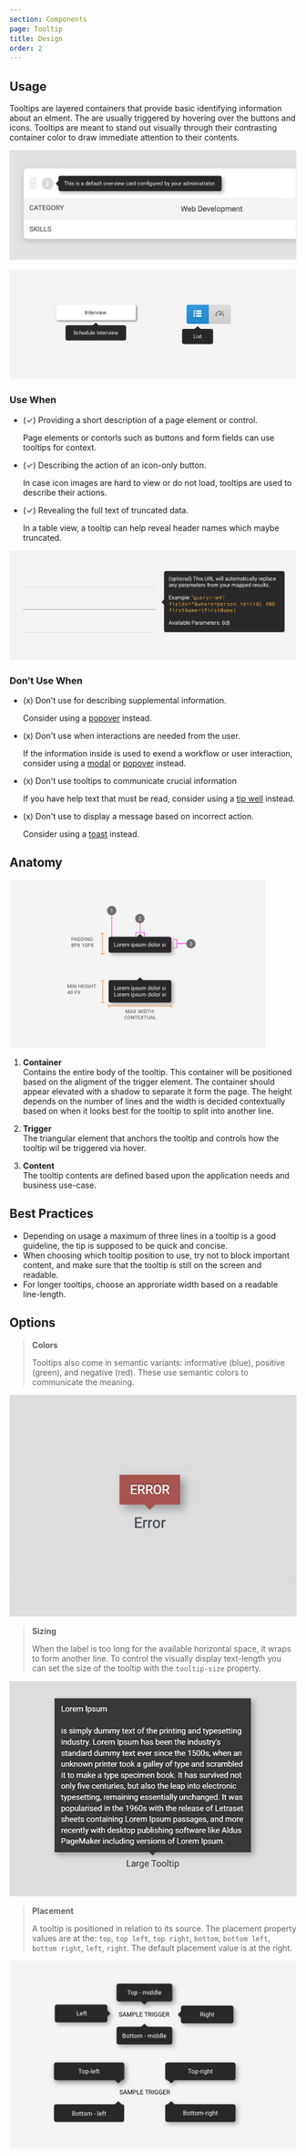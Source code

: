 ```yaml
---
section: Components
page: Tooltip
title: Design
order: 2
---
```


## Usage

<novo-grid columns="2" align="start" gap="2rem">
<div>

Tooltips are layered containers that provide basic identifying information about an elment.  The are usually triggered by hovering over the buttons and icons. Tooltips are meant to stand out visually through their contrasting container color to draw immediate attention to their contents.

</div>

<img src="assets/images/TooltipOverview.png"/>

<div>

![Good Usage](assets/images/TooltipGoodUsage.png)

### Use When

- (✓) Providing a short description of a page element or control.

  Page elements or contorls such as buttons and form fields can use tooltips for context.

- (✓) Describing the action of an icon-only button.
  
  In case icon images are hard to view or do not load, tooltips are used to describe their actions.

- (✓) Revealing the full text of truncated data.
  
  In a table view, a tooltip can help reveal header names which maybe truncated.

</div>
<div>

![Bad Usage](assets/images/TooltipBadUsage.png)

### Don′t Use When

- (x) Don't use for describing supplemental information.

  Consider using a [popover](#components/pop%20over/design) instead.

- (x) Don't use when interactions are needed from the user.

  If the information inside is used to exend a workflow or user interaction, consider using a [modal](#components/modal/design) or [popover](#components/pop%20over/design) instead.

- (x) Don't use tooltips to communicate crucial information

  If you have help text that must be read, consider using a [tip well](#components/tip%20well/design) instead.

- (x) Don't use to display a message based on incorrect action.

  Consider using a [toast](#components/toaster/design) instead.

</div>
</novo-grid>

## Anatomy

<novo-grid columns="2" align="start" gap="2rem">

<img src="assets/images/TooltipAnatomy.png" width="450">

<div>

1. **Container**<br>
   Contains the entire body of the tooltip. This container will be positioned based on the aligment of the trigger element. The container should appear elevated with a shadow to separate it form the page.  The height depends on the number of lines and the width is decided contextually based on when it looks best for the tooltip to split into another line.

1. **Trigger**<br>
   The triangular element that anchors the tooltip and controls how the tooltip wil be triggered via hover.

1. **Content**<br>
   The tooltip contents are defined based upon the application needs and business use-case.

</div>
</novo-grid>


## Best Practices

- Depending on usage a maximum of three lines in a tooltip is a good guideline, the tip is supposed to be quick and concise.
- When choosing which tooltip position to use, try not to block important content, and make sure that the tooltip is still on the screen and readable.
- For longer tooltips, choose an approriate width based on a readable line-length.

## Options

<novo-grid columns="2" align="start" gap="2rem">

> **Colors**
>
> Tooltips also come in semantic variants: informative (blue), positive (green), and negative (red). These use semantic colors to communicate the meaning.

![Tooltip Colors](assets/images/TooltipColor.png)

> **Sizing**
>
> When the label is too long for the available horizontal space, it wraps to form another line. To control the visually display text-length you can set the size of the tooltip with the `tooltip-size` property.

![Tooltip Size](assets/images/TooltipSize.png)

> **Placement**
>
> A tooltip is positioned in relation to its source. The placement property values are at the: `top`, `top left`, `top right`, `bottom`, `bottom left`, `bottom right`, `left`, `right`. The default placement value is at the right.

![Tooltip Placement](assets/images/TooltipPosition.png)

</novo-grid>



